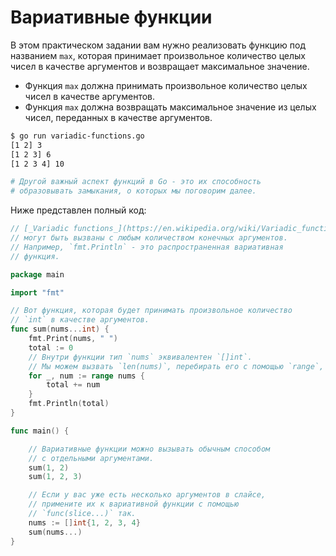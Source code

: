 # Вариативные функции

В этом практическом задании вам нужно реализовать функцию под названием `max`, которая принимает произвольное количество целых чисел в качестве аргументов и возвращает максимальное значение.

- Функция `max` должна принимать произвольное количество целых чисел в качестве аргументов.
- Функция `max` должна возвращать максимальное значение из целых чисел, переданных в качестве аргументов.

```sh
$ go run variadic-functions.go
[1 2] 3
[1 2 3] 6
[1 2 3 4] 10

# Другой важный аспект функций в Go - это их способность
# образовывать замыкания, о которых мы поговорим далее.
```

Ниже представлен полный код:

```go
// [_Variadic functions_](https://en.wikipedia.org/wiki/Variadic_function)
// могут быть вызваны с любым количеством конечных аргументов.
// Например, `fmt.Println` - это распространенная вариативная
// функция.

package main

import "fmt"

// Вот функция, которая будет принимать произвольное количество
// `int` в качестве аргументов.
func sum(nums...int) {
	fmt.Print(nums, " ")
	total := 0
	// Внутри функции тип `nums` эквивалентен `[]int`.
	// Мы можем вызвать `len(nums)`, перебирать его с помощью `range`, и т.д.
	for _, num := range nums {
		total += num
	}
	fmt.Println(total)
}

func main() {

	// Вариативные функции можно вызывать обычным способом
	// с отдельными аргументами.
	sum(1, 2)
	sum(1, 2, 3)

	// Если у вас уже есть несколько аргументов в слайсе,
	// примените их к вариативной функции с помощью
	// `func(slice...)` так.
	nums := []int{1, 2, 3, 4}
	sum(nums...)
}

```

